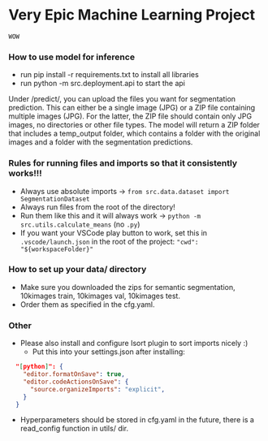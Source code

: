 # Very Epic Machine Learning Project

`WOW`

### How to use model for inference
- run pip install -r requirements.txt to install all libraries
- run python -m src.deployment.api to start the api
  
Under /predict/, you can upload the files you want for segmentation prediction.
This can either be a single image (JPG) or a ZIP file containing multiple images (JPG).
For the latter, the ZIP file should contain only JPG images, no directories or other file types.
The model will return a ZIP folder that includes a temp_output folder, which contains a folder with the original images
and a folder with the segmentation predictions.

### Rules for running files and imports so that it consistently works!!!
- Always use absolute imports -> `from src.data.dataset import SegmentationDataset`
- Always run files from the root of the directory!
- Run them like this and it will always work -> `python -m src.utils.calculate_means` (no `.py`)
- If you want your VSCode play button to work, set this in `.vscode/launch.json` in the root of the project:
    `"cwd": "${workspaceFolder}"`

### How to set up your data/ directory
- Make sure you downloaded the zips for semantic segmentation, 10kimages train, 10kimages val, 10kimages test.
- Order them as specified in the cfg.yaml.

### Other
- Please also install and configure Isort plugin to sort imports nicely :)
    - Put this into your settings.json after installing:
```json
  "[python]": {
    "editor.formatOnSave": true,
    "editor.codeActionsOnSave": {
      "source.organizeImports": "explicit",
    }
  }
```
- Hyperparameters should be stored in cfg.yaml in the future, there is a read_config function in utils/ dir.